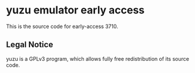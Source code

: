 yuzu emulator early access
=============

This is the source code for early-access 3710.

## Legal Notice

yuzu is a GPLv3 program, which allows fully free redistribution of its source code.